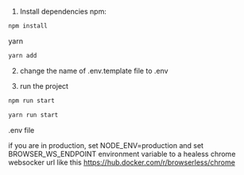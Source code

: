 1. Install dependencies
npm:
```sh
npm install
```

yarn
```sh
yarn add
```

2. change the name of .env.template file to .env

3. run the project

```sh
npm run start
```

```sh
yarn run start
```


.env file

if you are in production, set NODE_ENV=production and set BROWSER_WS_ENDPOINT environment variable to a healess chrome websocker url like this https://hub.docker.com/r/browserless/chrome